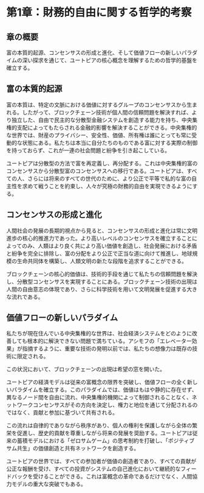 # 第1章：財務的自由に関する哲学的考察

## 章の概要

富の本質的起源、コンセンサスの形成と進化、そして価値フローの新しいパラダイムの深い探求を通じて、ユートピアの核心概念を理解するための哲学的基盤を確立する。

## 富の本質的起源

富の本質は、特定の文脈における価値に対するグループのコンセンサスから生まれる。したがって、ブロックチェーン技術が個人間の信頼問題を解決すれば、より独立した、自由で民主的な分散型金融システムを創造する能力を持ち、中央集権的支配によってもたらされる金融的影響を解決することができる。中央集権的な世界では、財産のプライバシー、安全性、価値、所有権は誰にとっても常に受動的な状態にある。私たちは本当に自分たちのものである富に対する実際の制御を持っておらず、これが一連の社会問題と紛争を引き起こしている。

ユートピアは分散型の方法で富を再定義し、再分配する。これは中央集権的富のコンセンサスから分散型富のコンセンサスへの移行である。ユートピアは、すべての人、さらには将来のすべての世代のために、より公正で平等で私的な富の自主性を求めて戦うことを約束し、人々が究極の財務的自由を実現できるようにする。

## コンセンサスの形成と進化

人間社会の発展の長期的視点から見ると、コンセンサスの形成と進化は常に文明進歩の核心的推進力であった。より高いレベルのコンセンサスを確立することによってのみ、人類はより良く共により高い価値を創造し、社会発展における矛盾と紛争を完全に排除し、富の分配をより公正で正当な道に向けて推進し、地球規模の生命共同体を構築し、人類文明の新たな段階を追求することができる。

ブロックチェーンの核心的価値は、技術的手段を通じて私たちの信頼問題を解決し、分散型コンセンサスを実現することにある。ブロックチェーン技術の出現は人間の自由意志の体現であり、さらに科学技術を用いて文明発展を促進する大きな流れである。

## 価値フローの新しいパラダイム

私たちが現在住んでいる中央集権的な世界は、社会経済システムをどのように改善しても根本的に解決できない問題で満ちている。アシモフの「エレベーター効果」が指摘するように、重要な技術の発明以前では、私たちの想像力は既存の技術に限定される。

この状況において、ブロックチェーンの出現は希望の窓を開いた。

ユートピアの経済モデルは従来の富概念の限界を突破し、価値フローの全く新しいパラダイムを確立する。このパラダイムでは、価値はもはや静的に存在せず、異なるノード間を自由に流れ、中央集権的機関によって制御されることなく、ネットワークコンセンサスがその方向を決定し、権力と地位を通じて分配されるのではなく、貢献と参加に基づいて共有される。

この流れは自律的でありながら秩序があり、個人の権利を保護しながら全体の繁栄を促進し、歴史的貢献を尊重しながら将来の発展を奨励する。ユートピアは従来の蓄積モデルにおける「ゼロサムゲーム」の思考制約を打破し、「ポジティブサム共生」の価値創造と共有ネットワークを創造する。

ユートピアの世界では、すべての参加者が価値の創造者であり、すべての貢献が公正な報酬を受け、すべての投資がシステムの自己進化において継続的なフィードバックを受けることができる。これは富概念の革命であるだけでなく、人間協力モデルの重大な突破でもある。